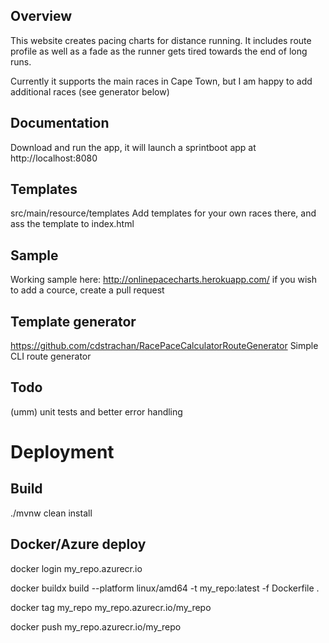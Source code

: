 ## Overview
This website creates pacing charts for distance running. It includes route profile as well as a fade as the runner gets tired towards the end of long runs.

Currently it supports the main races in Cape Town, but I am happy to add additional races (see generator below)

## Documentation
Download and run the app, it will launch a sprintboot app at http://localhost:8080


## Templates
src/main/resource/templates
Add templates for your own races there, and ass the template to index.html

## Sample
Working sample here: http://onlinepacecharts.herokuapp.com/
if you wish to add a cource, create a pull request

## Template generator
https://github.com/cdstrachan/RacePaceCalculatorRouteGenerator
Simple CLI route generator

## Todo
(umm) unit tests and better error handling

# Deployment
## Build
./mvnw clean install

## Docker/Azure deploy
docker login my_repo.azurecr.io

docker buildx build --platform linux/amd64 -t my_repo:latest -f Dockerfile .

docker tag my_repo my_repo.azurecr.io/my_repo

docker push my_repo.azurecr.io/my_repo  

